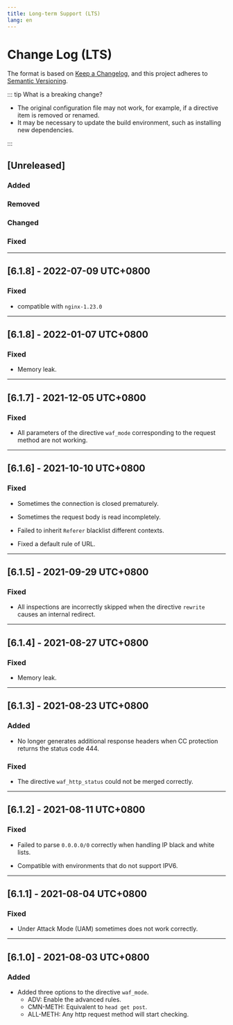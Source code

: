 ```yaml
---
title: Long-term Support (LTS)
lang: en
---
```


# Change Log (LTS)

The format is based on [Keep a Changelog](https://keepachangelog.com/en/1.0.0/),
and this project adheres to [Semantic Versioning](https://semver.org/spec/v2.0.0.html).

::: tip What is a breaking change?

* The original configuration file may not work, for example, if a directive item is removed or renamed.
* It may be necessary to update the build environment, such as installing new dependencies.

:::


## [Unreleased]

### Added
 

### Removed


### Changed


### Fixed


***

## [6.1.8] - 2022-07-09 UTC+0800

### Fixed

* compatible with `nginx-1.23.0`

***

## [6.1.8] - 2022-01-07 UTC+0800

### Fixed

* Memory leak.

***

## [6.1.7] - 2021-12-05 UTC+0800

### Fixed

* All parameters of the directive `waf_mode` corresponding to the request method are not working.


***

## [6.1.6] - 2021-10-10 UTC+0800

### Fixed

* Sometimes the connection is closed prematurely.

* Sometimes the request body is read incompletely.

* Failed to inherit `Referer` blacklist different contexts.

* Fixed a default rule of URL.

***

## [6.1.5] - 2021-09-29 UTC+0800

### Fixed

* All inspections are incorrectly skipped when the directive `rewrite` causes an internal redirect.

***

## [6.1.4] - 2021-08-27 UTC+0800

### Fixed

* Memory leak.

***

## [6.1.3] - 2021-08-23 UTC+0800

### Added

* No longer generates additional response headers when CC protection returns the status code 444.

### Fixed

* The directive `waf_http_status` could not be merged correctly.

***

## [6.1.2] - 2021-08-11 UTC+0800

### Fixed

* Failed to parse `0.0.0.0/0` correctly when handling IP black and white lists.

* Compatible with environments that do not support IPV6.

***

## [6.1.1] - 2021-08-04 UTC+0800

### Fixed

* Under Attack Mode (UAM) sometimes does not work correctly.

***

## [6.1.0] - 2021-08-03 UTC+0800

### Added

* Added three options to the directive `waf_mode`.
    * ADV: Enable the  advanced rules.
    * CMN-METH: Equivalent to `head get post`.
    * ALL-METH: Any http request method will start checking.